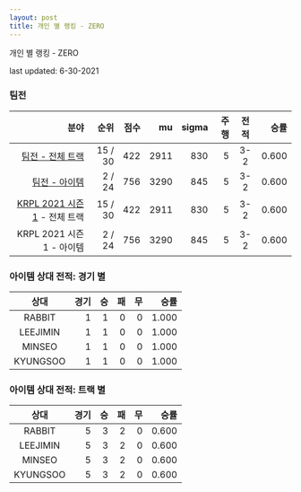 ```yaml
---
layout: post
title: 개인 별 랭킹 - ZERO
---
```



개인 별 랭킹 - ZERO


last updated: 6-30-2021


### 팀전

| 분야 | 순위 | 점수 | mu | sigma | 주행 | 전적 | 승률 |
|---:|---:|---:|---:|---:|---:|:---:|---:|
| [팀전 - 전체 트랙](../team-full) | 15 / 30 | 422 | 2911 | 830 | 5 | 3-2 | 0.600 |
| [팀전 - 아이템](../team-item) | 2 / 24 | 756 | 3290 | 845 | 5 | 3-2 | 0.600 |
| [KRPL 2021 시즌 1](../teams-t2021_1) - 전체 트랙 | 15 / 30 | 422 | 2911 | 830 | 5 | 3-2 | 0.600 |
| KRPL 2021 시즌 1 - 아이템 | 2 / 24 | 756 | 3290 | 845 | 5 | 3-2 | 0.600 |

### 아이템 상대 전적: 경기 별

| 상대 | 경기 | 승 | 패 | 무 | 승률 |
|:---:|---:|---:|---:|---:|---:|
| RABBIT | 1 | 1 | 0 | 0 | 1.000 |
| LEEJIMIN | 1 | 1 | 0 | 0 | 1.000 |
| MINSEO | 1 | 1 | 0 | 0 | 1.000 |
| KYUNGSOO | 1 | 1 | 0 | 0 | 1.000 |

### 아이템 상대 전적: 트랙 별

| 상대 | 경기 | 승 | 패 | 무 | 승률 |
|:---:|---:|---:|---:|---:|---:|
| RABBIT | 5 | 3 | 2 | 0 | 0.600 |
| LEEJIMIN | 5 | 3 | 2 | 0 | 0.600 |
| MINSEO | 5 | 3 | 2 | 0 | 0.600 |
| KYUNGSOO | 5 | 3 | 2 | 0 | 0.600 |
